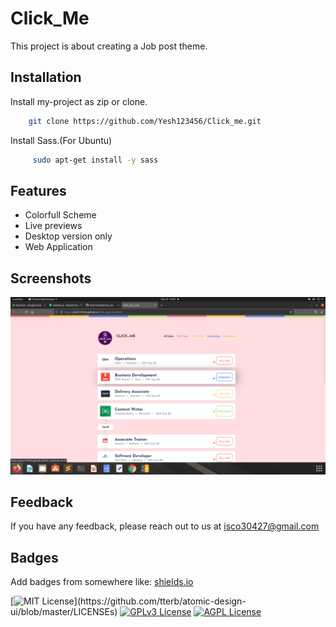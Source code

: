 
# Click_Me

This project is about creating a Job post theme.
## Installation

Install my-project as zip or clone.

```bash
    git clone https://github.com/Yesh123456/Click_me.git
```

Install Sass.(For Ubuntu)

```bash
     sudo apt-get install -y sass 
```

## Features

- Colorfull Scheme
- Live previews
- Desktop version only
- Web Application

  
## Screenshots

![App Screenshot](screenshot1.png)




## Feedback

If you have any feedback, please reach out to us at isco30427@gmail.com

  
## Badges

Add badges from somewhere like: [shields.io](https://shields.io/)

[![MIT License](https://img.shields.io/apm/l/atomic-design-ui.svg?)](https://github.com/tterb/atomic-design-ui/blob/master/LICENSEs)
[![GPLv3 License](https://img.shields.io/badge/License-GPL%20v3-yellow.svg)](https://opensource.org/licenses/)
[![AGPL License](https://img.shields.io/badge/license-AGPL-blue.svg)](http://www.gnu.org/licenses/agpl-3.0)

  
